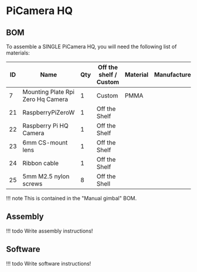 # PiCamera HQ

## BOM

To assemble a SINGLE PiCamera HQ, you will need the following list of materials:

| ID  | Name                              | Qty | Off the shelf / Custom | Material  | Manufacturer  | Serial number | Link                                                                                                                                                                                                                                                                     |
|-----|-----------------------------------|-----|------------------------|-----------|---------------|---------------|--------------------------------------------------------------------------------------------------------------------------------------------------------------------------------------------------------------------------------------------------------------------------|
| 7   | Mounting Plate Rpi Zero Hq Camera | 1   | Custom                 | PMMA      |               |               | [dxf](../../assets/images/plant_imager_v3/manual_gimbal/Mounting_Plate_Rpi_Zero_Hq_Camera_V3.dxf)                                                                                                                                                                       |
| 21  | RaspberryPiZeroW                  | 1   | Off the Shelf          |           |               |               | [kubii.fr](https://www.kubii.fr/home/2077-kit-pi-zero-w-kubii-3272496009509.html?search_query=kit+pi+zero&results=91)                                                                                                                                                    |
| 22  | Raspberry Pi HQ Camera            | 1   | Off the Shelf          |           |               |               | [kubii.fr](https://www.kubii.fr/raspberry-pi-microbit/2950-camera-hq-officielle-633696492738.html)                                                                                                                                                                       |
| 23  | 6mm CS-mount lens                 | 1   | Off the Shelf          |           |               |               | [kubii.fr](https://www.kubii.fr/raspberry-pi-microbit/2952-lentille-grand-angle-officielle-6mm-3272496301498.html)                                                                                                                                                       |
| 24  | Ribbon cable                      | 1   | Off the Shelf          |           |               |               | [kubii.fr](https://www.kubii.fr/cameras-accessoires/1830-cable-pour-camera-pi-zero-edition-kubii-3272496006768.html)                                                                                                                                                     |
| 25  | 5mm M2.5 nylon screws             | 8   | Off the Shell          |           |               |               | [thepihut.com](https://thepihut.com/products/mounting-plate-for-high-quality-camera?variant=31867507048510)                                                                                                                                                              |

!!! note
    This is contained in the "Manual gimbal" BOM.


## Assembly

!!! todo
    Write assembly instructions!


## Software

!!! todo
    Write software instructions!
